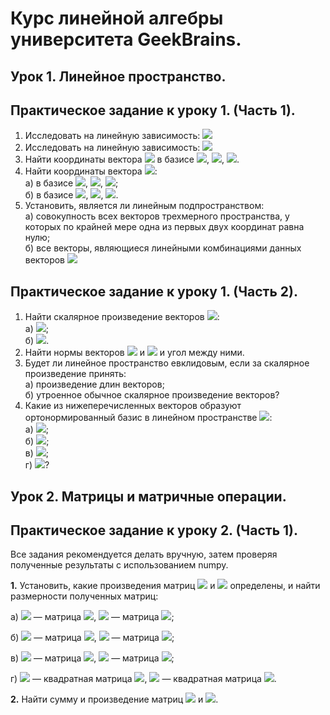 # Курс линейной алгебры университета GeekBrains.  

## Урок 1. Линейное пространство.  

## Практическое задание к уроку 1. (Часть 1).
1. Исследовать на линейную зависимость:  <img src = "https://render.githubusercontent.com/render/math?math=f_{1}(x)=e^{x}, f_{2}(x)=1, f_{3}(x)=x%2B1, f_{4}(x)=x-e^{x}">  
2. Исследовать на линейную зависимость:  <img src = "https://render.githubusercontent.com/render/math?math=f_{1}(x)=2, f_{2}(x)=x, f_{3}(x)=x^{2}, f_{4}(x)=(x%2B1)^{2}">  
3. Найти координаты вектора <img src = "https://render.githubusercontent.com/render/math?math=x = (2, 3, 5)\in \mathbb{R}^{3}"> в базисе <img src = "https://render.githubusercontent.com/render/math?math=b_{1}=(0, 0, 10)">, <img src = "https://render.githubusercontent.com/render/math?math=b_{2}=(2, 0, 0)">, <img src = "https://render.githubusercontent.com/render/math?math=b_{3}=(0, 1, 0)">.  
4. Найти координаты вектора <img src = "https://render.githubusercontent.com/render/math?math=3x^{2}-2x%2B2\in\mathbb{R}^{3}[x]">:  
а) в базисе <img src = "https://render.githubusercontent.com/render/math?math=1">, <img src = "https://render.githubusercontent.com/render/math?math=x">, <img src = "https://render.githubusercontent.com/render/math?math=x^{2}">;  
б) в базисе <img src = "https://render.githubusercontent.com/render/math?math=x^{2}">, <img src = "https://render.githubusercontent.com/render/math?math=x-1">, <img src = "https://render.githubusercontent.com/render/math?math=1">.  
5. Установить, является ли линейным подпространством:  
а) совокупность всех векторов трехмерного пространства, у которых по крайней мере одна из первых двух координат равна нулю;      
б) все векторы, являющиеся линейными комбинациями данных векторов <img src = "https://render.githubusercontent.com/render/math?math=\{u_{1}, u_{2}, \ldots, u_{n}\}">  

## Практическое задание к уроку 1. (Часть 2).  
1. Найти скалярное произведение векторов <img src = "https://render.githubusercontent.com/render/math?math=x, y \in \mathbb{R}">:  
а) <img src = "https://render.githubusercontent.com/render/math?math=x=(0,-3, 6),y=(-4, 7, 9)">;  
б) <img src = "https://render.githubusercontent.com/render/math?math=x=(7, -4, 0, 1),y=(-3, 1, 11, 2)">.  
2. Найти нормы векторов <img src = "https://render.githubusercontent.com/render/math?math=(4, 2, 4)"> и <img src = "https://render.githubusercontent.com/render/math?math=(12, 3, 4)"> и угол между ними.  
3. Будет ли линейное пространство евклидовым, если за скалярное произведение принять:  
а) произведение длин векторов;  
б) утроенное обычное скалярное произведение векторов?  
4. Какие из нижеперечисленных векторов образуют ортонормированный базис в линейном пространстве <img src = "https://render.githubusercontent.com/render/math?math=\mathbb{R}^{3}">:  
а) <img src = "https://render.githubusercontent.com/render/math?math=(1,0,0),(0,0,1)">;  
б) <img src = "https://render.githubusercontent.com/render/math?math=(1/\sqrt{2},-1/\sqrt{2},0),(1/\sqrt{2},1/\sqrt{2},0), (0,0,1)">;  
в) <img src = "https://render.githubusercontent.com/render/math?math=(1/2, -1/2, 0), (0, 1/2, 1/2), (0,0,1)">;  
г) <img src = "https://render.githubusercontent.com/render/math?math=(1,0,0),(0,1,0),(0,0,1)">?  

## Урок 2. Матрицы и матричные операции.  

## Практическое задание к уроку 2. (Часть 1).  
Все задания рекомендуется делать вручную, затем проверяя полученные результаты с использованием numpy.

__1.__ Установить, какие произведения матриц <img src = "https://render.githubusercontent.com/render/math?math=AB"> и <img src = "https://render.githubusercontent.com/render/math?math=BA"> определены, и найти размерности полученных матриц:

   а) <img src = "https://render.githubusercontent.com/render/math?math=A"> — матрица <img src = "https://render.githubusercontent.com/render/math?math=4\times 2">, <img src = "https://render.githubusercontent.com/render/math?math=B"> — матрица <img src = "https://render.githubusercontent.com/render/math?math=4\times 2">;
    
   б) <img src = "https://render.githubusercontent.com/render/math?math=A"> — матрица <img src = "https://render.githubusercontent.com/render/math?math=2\times 5">, <img src = "https://render.githubusercontent.com/render/math?math=B"> — матрица <img src = "https://render.githubusercontent.com/render/math?math=5\times 3">;
    
   в) <img src = "https://render.githubusercontent.com/render/math?math=A"> — матрица <img src = "https://render.githubusercontent.com/render/math?math=8\times 3">, <img src = "https://render.githubusercontent.com/render/math?math=B"> — матрица <img src = "https://render.githubusercontent.com/render/math?math=3\times 8">;
    
   г) <img src = "https://render.githubusercontent.com/render/math?math=A"> — квадратная матрица <img src = "https://render.githubusercontent.com/render/math?math=4\times 4">, <img src = "https://render.githubusercontent.com/render/math?math=B"> — квадратная матрица <img src = "https://render.githubusercontent.com/render/math?math=4\times 4">.  
   
 __2.__ Найти сумму и произведение матриц <img src = "https://render.githubusercontent.com/render/math?math=A=\begin{pmatrix}1 & -2\\3 & 0\end{pmatrix}"> и <img src = "https://render.githubusercontent.com/render/math?math=B=\begin{pmatrix}4 & -1\\0 & 5\end{pmatrix}">.
    
